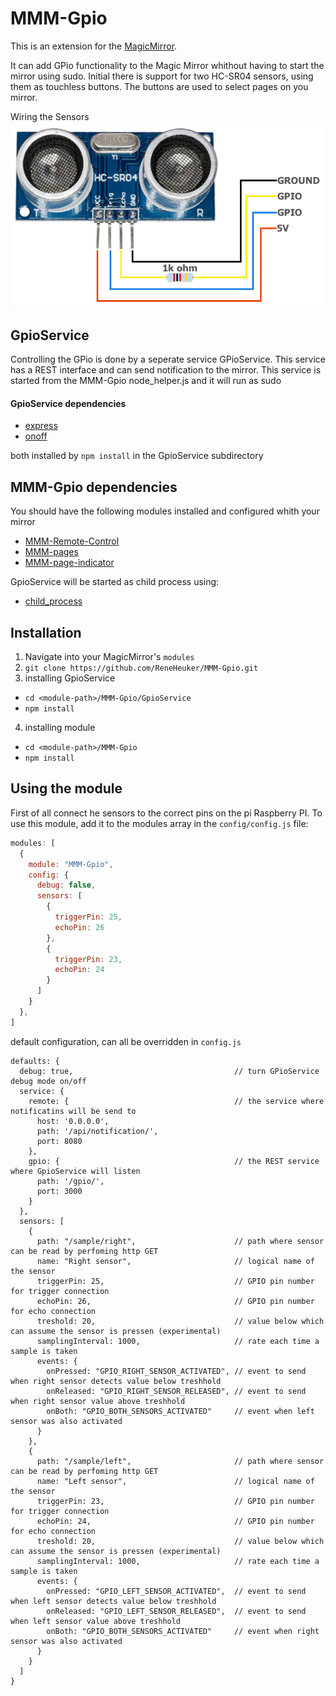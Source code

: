 # MMM-Gpio
This is an extension for the [MagicMirror](https://github.com/MichMich/MagicMirror). 

It can add GPio functionality to the Magic Mirror whithout having to start the mirror using sudo.
Initial there is support for two HC-SR04 sensors, using them as touchless buttons. 
The buttons are used to select pages on you mirror.

Wiring the Sensors
![Example: hcsr04.png](images/hcsr04.png)


## GpioService
Controlling the GPio is done by a seperate service GPioService. This service has a REST interface and can send notification to the mirror.
This service is started from the MMM-Gpio node_helper.js and it will run as sudo

#### GpioService dependencies 
- [express](https://www.npmjs.com/package/express)
- [onoff](https://www.npmjs.com/package/onoff)

both installed by `npm install` in the GpioService subdirectory 


## MMM-Gpio dependencies
You should have the following modules installed and configured whith your mirror

- [MMM-Remote-Control](https://github.com/Jopyth/MMM-Remote-Control)
- [MMM-pages](https://github.com/edward-shen/MMM-pages)
- [MMM-page-indicator](https://github.com/edward-shen/MMM-page-indicator)


GpioService will be started as child process using:
- [child_process](https://nodejs.org/api/child_process.html)


## Installation
1. Navigate into your MagicMirror's `modules`  
2. `git clone https://github.com/ReneHeuker/MMM-Gpio.git`
3. installing GpioService
- `cd <module-path>/MMM-Gpio/GpioService`
- `npm install`
4. installing module
- `cd <module-path>/MMM-Gpio`
- `npm install` 

## Using the module
First of all connect he sensors to the correct pins on the pi Raspberry PI. 
To use this module, add it to the modules array in the `config/config.js` file:
````javascript
modules: [
  {
    module: "MMM-Gpio",
    config: {
      debug: false,
      sensors: [
        {
          triggerPin: 25,
          echoPin: 26
        },
        {
          triggerPin: 23,
          echoPin: 24
        }
      ] 
    } 
  },
]
````
default configuration, can all be overridden in `config.js` 
````
defaults: {
  debug: true,                                    // turn GPioService debug mode on/off
  service: {
    remote: {                                     // the service where notificatins will be send to
      host: '0.0.0.0',
      path: '/api/notification/',
      port: 8080
    },
    gpio: {                                       // the REST service where GpioService will listen 
      path: '/gpio/',
      port: 3000
    }
  },
  sensors: [
    {
      path: "/sample/right",                      // path where sensor can be read by perfoming http GET 
      name: "Right sensor",                       // logical name of the sensor
      triggerPin: 25,                             // GPIO pin number for trigger connection
      echoPin: 26,                                // GPIO pin number for echo connection
      treshold: 20,                               // value below which can assume the sensor is pressen (experimental)
      samplingInterval: 1000,                     // rate each time a sample is taken 
      events: {
        onPressed: "GPIO_RIGHT_SENSOR_ACTIVATED", // event to send when right sensor detects value below treshhold
        onReleased: "GPIO_RIGHT_SENSOR_RELEASED", // event to send when right sensor value above treshhold
        onBoth: "GPIO_BOTH_SENSORS_ACTIVATED"     // event when left sensor was also activated
      }
    },
    {
      path: "/sample/left",                       // path where sensor can be read by perfoming http GET
      name: "Left sensor",                        // logical name of the sensor
      triggerPin: 23,                             // GPIO pin number for trigger connection
      echoPin: 24,                                // GPIO pin number for echo connection
      treshold: 20,                               // value below which can assume the sensor is pressen (experimental)
      samplingInterval: 1000,                     // rate each time a sample is taken
      events: {
        onPressed: "GPIO_LEFT_SENSOR_ACTIVATED",  // event to send when left sensor detects value below treshhold
        onReleased: "GPIO_LEFT_SENSOR_RELEASED",  // event to send when left sensor value above treshhold
        onBoth: "GPIO_BOTH_SENSORS_ACTIVATED"     // event when right sensor was also activated
      }
    }
  ]
}
````